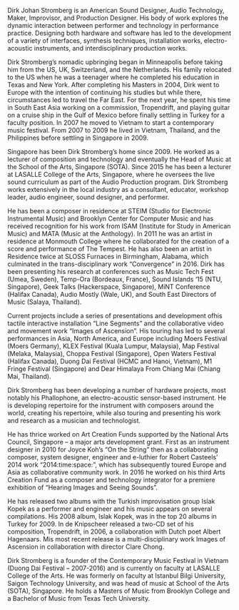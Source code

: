 Dirk Johan Stromberg is an American Sound Designer, Audio Technology, Maker, Improvisor, and Production Designer. His body of work explores the dynamic interaction between performer and technology in performance practice. Designing both hardware and software has led to the development of a variety of interfaces, synthesis techniques, installation works, electro-acoustic instruments, and interdisciplinary production works.

Dirk Stromberg’s nomadic upbringing began in Minneapolis before taking him from the US, UK, Switzerland, and the Netherlands. His family relocated to the US when he was a teenager where he completed his education in Texas and New York. After completing his Masters in 2004, Dirk went to Europe with the intention of continuing his studies but while there, circumstances led to travel the Far East. For the next year, he spent his time in South East Asia working on a commission, Tropendrift, and playing guitar on a cruise ship in the Gulf of Mexico before finally settling in Turkey for a faculty position. In 2007 he moved to Vietnam to start a contemporary music festival. From 2007 to 2009 he lived in Vietnam, Thailand, and the Philippines before settling in Singapore in 2009. 

Singapore has been Dirk Stromberg’s home since 2009. He worked as a lecturer of composition and technology and eventually the Head of Music at the School of the Arts, Singapore (SOTA). Since 2015 he has been a lecturer at LASALLE College of the Arts, Singapore, where he oversees the live sound curriculum as part of the Audio Production program. Dirk Stromberg works extensively in the local industry as a consultant, educator, workshop leader, audio engineer, sound designer, and performer. 

He has been a composer in residence at STEIM (Studio for Electronic Instrumental Music) and Brooklyn Center for Computer Music and has received recognition for his work from ISAM (Institute for Study in American Music) and MATA (Music at the Anthology). In 2011 he was an artist in residence at Monmouth College where he collaborated for the creation of a score and performance of The Tempest. He has also been an artist in Residence twice at SLOSS Furnaces in Birmingham, Alabama, which culminated in the trans-disciplinary work “Convergence” in 2016. Dirk has been presenting his research at conferences such as Music Tech Fest (Umea, Sweden), Temp-Ora (Bordeaux, France), Sound Islands ‘15 (NTU, Singapore), Geek Talks (Hackerspace, Singapore), MiNT Conference (Halifax Canada), Audio Mostly (Wale, UK), and South East Directors of Music (Salaya, Thailand).

Current projects include a series of presentations and development ofhis tactile interactive installation “Line Segments” and the collaborative video and movement work “Images of Ascension”. His touring has led to several performances in Asia, North America, and Europe including Moers Festival (Moers Germany), KLEX Festival (Kuala Lumpur, Malaysia), Map Festival (Melaka, Malaysia), Choppa Festival (Singapore), Open Waters Festival (Halifax Canada), Duong Dai Festival (HCMC and Hanoi, Vietnam), M1 Fringe Festival (Singapore) and Dear Himalaya From Chiang Mai (Chiang Mai, Thailand).

Dirk Stromberg has been developing a number of hardware projects, most notably his Phallophone, an electro-acoustic sensor-based instrument. He is developing repertoire for the instrument with composers around the world, creating his repertoire, while also touring and presenting his work and research as a musician and technologist.

He has thrice worked on Art Creation Funds supported by the National Arts Council, Singapore – a major arts development grant. First as an instrument designer in 2010 for Joyce Koh’s “On the String” then as a collaborating composer, system designer, engineer and e-luthier for Robert Casteels’ 2014 work “2014:time:space:”, which has subsequently toured Europe and Asia as collaborative community work. In 2016 he worked on his third Arts Creation Fund as a composer and technology integrator for a premiere exhibition of “Hearing Images and Seeing Sounds”. 

He has released two albums with the Turkish improvisation group Islak Kopek as a performer and engineer and his music appears on several compilations. His 2008 album, Islak Kopek, was in the top 20 albums in Turkey for 2009. In de Knipscheer released a two-CD set of his composition, Tropendrift, in 2006, a collaboration with Dutch poet Albert Hagenaars. Mis most recent release is a multi-disciplinary work Images of Ascension in collaboration with director Clare Chong. 

Dirk Stromberg is a founder of the Contemporary Music Festival in Vietnam (Duong Dai Festival – 2007-2016) and is currently on faculty at LASALLE College of the Arts. He was formerly on faculty at Istanbul Bilgi University, Saigon Technology University, and was head of music at School of the Arts (SOTA), Singapore. He holds a Masters of Music from Brooklyn College and a Bachelor of Music from Texas Tech University.

